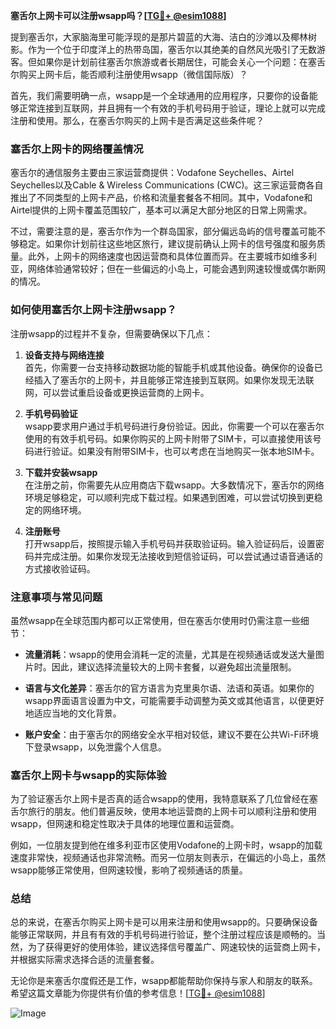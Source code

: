 **塞舌尔上网卡可以注册wsapp吗？[[TG💪+ @esim1088](https://t.me/s/esim1088)]**

提到塞舌尔，大家脑海里可能浮现的是那片碧蓝的大海、洁白的沙滩以及椰林树影。作为一个位于印度洋上的热带岛国，塞舌尔以其绝美的自然风光吸引了无数游客。但如果你是计划前往塞舌尔旅游或者长期居住，可能会关心一个问题：在塞舌尔购买上网卡后，能否顺利注册使用wsapp（微信国际版）？

首先，我们需要明确一点，wsapp是一个全球通用的应用程序，只要你的设备能够正常连接到互联网，并且拥有一个有效的手机号码用于验证，理论上就可以完成注册和使用。那么，在塞舌尔购买的上网卡是否满足这些条件呢？

### 塞舌尔上网卡的网络覆盖情况

塞舌尔的通信服务主要由三家运营商提供：Vodafone Seychelles、Airtel Seychelles以及Cable & Wireless Communications (CWC)。这三家运营商各自推出了不同类型的上网卡产品，价格和流量套餐各不相同。其中，Vodafone和Airtel提供的上网卡覆盖范围较广，基本可以满足大部分地区的日常上网需求。

不过，需要注意的是，塞舌尔作为一个群岛国家，部分偏远岛屿的信号覆盖可能不够稳定。如果你计划前往这些地区旅行，建议提前确认上网卡的信号强度和服务质量。此外，上网卡的网络速度也因运营商和具体位置而异。在主要城市如维多利亚，网络体验通常较好；但在一些偏远的小岛上，可能会遇到网速较慢或偶尔断网的情况。

### 如何使用塞舌尔上网卡注册wsapp？

注册wsapp的过程并不复杂，但需要确保以下几点：

1. **设备支持与网络连接**  
   首先，你需要一台支持移动数据功能的智能手机或其他设备。确保你的设备已经插入了塞舌尔的上网卡，并且能够正常连接到互联网。如果你发现无法联网，可以尝试重启设备或更换运营商的上网卡。

2. **手机号码验证**  
   wsapp要求用户通过手机号码进行身份验证。因此，你需要一个可以在塞舌尔使用的有效手机号码。如果你购买的上网卡附带了SIM卡，可以直接使用该号码进行验证。如果没有附带SIM卡，也可以考虑在当地购买一张本地SIM卡。

3. **下载并安装wsapp**  
   在注册之前，你需要先从应用商店下载wsapp。大多数情况下，塞舌尔的网络环境足够稳定，可以顺利完成下载过程。如果遇到困难，可以尝试切换到更稳定的网络环境。

4. **注册账号**  
   打开wsapp后，按照提示输入手机号码并获取验证码。输入验证码后，设置密码并完成注册。如果你发现无法接收到短信验证码，可以尝试通过语音通话的方式接收验证码。

### 注意事项与常见问题

虽然wsapp在全球范围内都可以正常使用，但在塞舌尔使用时仍需注意一些细节：

- **流量消耗**：wsapp的使用会消耗一定的流量，尤其是在视频通话或发送大量图片时。因此，建议选择流量较大的上网卡套餐，以避免超出流量限制。
  
- **语言与文化差异**：塞舌尔的官方语言为克里奥尔语、法语和英语。如果你的wsapp界面语言设置为中文，可能需要手动调整为英文或其他语言，以便更好地适应当地的文化背景。

- **账户安全**：由于塞舌尔的网络安全水平相对较低，建议不要在公共Wi-Fi环境下登录wsapp，以免泄露个人信息。

### 塞舌尔上网卡与wsapp的实际体验

为了验证塞舌尔上网卡是否真的适合wsapp的使用，我特意联系了几位曾经在塞舌尔旅行的朋友。他们普遍反映，使用本地运营商的上网卡可以顺利注册和使用wsapp，但网速和稳定性取决于具体的地理位置和运营商。

例如，一位朋友提到他在维多利亚市区使用Vodafone的上网卡时，wsapp的加载速度非常快，视频通话也非常流畅。而另一位朋友则表示，在偏远的小岛上，虽然wsapp能够正常使用，但网速较慢，影响了视频通话的质量。

### 总结

总的来说，在塞舌尔购买上网卡是可以用来注册和使用wsapp的。只要确保设备能够正常联网，并且有有效的手机号码进行验证，整个注册过程应该是顺畅的。当然，为了获得更好的使用体验，建议选择信号覆盖广、网速较快的运营商上网卡，并根据实际需求选择合适的流量套餐。

无论你是来塞舌尔度假还是工作，wsapp都能帮助你保持与家人和朋友的联系。希望这篇文章能为你提供有价值的参考信息！[[TG💪+ @esim1088](https://t.me/s/esim1088)]

![Image](https://i.postimg.cc/4NQfJmqS/Snipaste-2025-05-13-00-14-12.png)